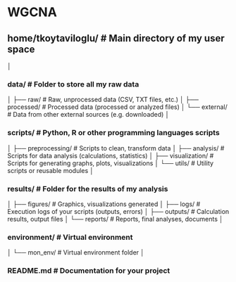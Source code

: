 # WGCNA

## home/tkoytaviloglu/                 # Main directory of my user space
│
### data/                           # Folder to store all my raw data
│   ├── raw/                        # Raw, unprocessed data (CSV, TXT files, etc.)
│   ├── processed/                  # Processed data (processed or analyzed files)
│   └── external/                   # Data from other external sources (e.g. downloaded)
│
### scripts/                        # Python, R or other programming languages scripts
│   ├── preprocessing/              # Scripts to clean, transform data
│   ├── analysis/                   # Scripts for data analysis (calculations, statistics)
│   ├── visualization/              # Scripts for generating graphs, plots, visualizations
│   └── utils/                      # Utility scripts or reusable modules
│
### results/                        # Folder for the results of my analysis
│   ├── figures/                    # Graphics, visualizations generated
│   ├── logs/                       # Execution logs of your scripts (outputs, errors)
│   ├── outputs/                    # Calculation results, output files
│   └── reports/                    # Reports, final analyses, documents
│
### environment/                    # Virtual environment
│   └── mon_env/                    # Virtual environment folder
│
### README.md                       # Documentation for your project
